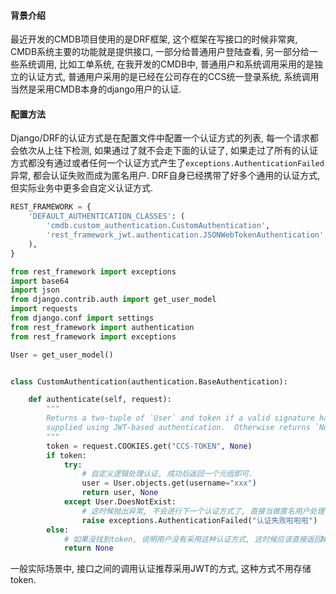 #### 背景介绍

最近开发的CMDB项目使用的是DRF框架, 这个框架在写接口的时候非常爽, CMDB系统主要的功能就是提供接口, 一部分给普通用户登陆查看, 另一部分给一些系统调用, 比如工单系统, 在我开发的CMDB中, 普通用户和系统调用采用的是独立的认证方式, 普通用户采用的是已经在公司存在的CCS统一登录系统, 系统调用当然是采用CMDB本身的django用户的认证.

#### 配置方法

Django/DRF的认证方式是在配置文件中配置一个认证方式的列表, 每一个请求都会依次从上往下检测, 如果通过了就不会走下面的认证了, 如果走过了所有的认证方式都没有通过或者任何一个认证方式产生了`exceptions.AuthenticationFailed`异常, 都会认证失败而成为匿名用户. DRF自身已经携带了好多个通用的认证方式, 但实际业务中更多会自定义认证方式.

```python
REST_FRAMEWORK = {
    'DEFAULT_AUTHENTICATION_CLASSES': (
        'cmdb.custom_authentication.CustomAuthentication',
        'rest_framework_jwt.authentication.JSONWebTokenAuthentication',
    ),
}
```

```python
from rest_framework import exceptions
import base64
import json
from django.contrib.auth import get_user_model
import requests
from django.conf import settings
from rest_framework import authentication
from rest_framework import exceptions

User = get_user_model()


class CustomAuthentication(authentication.BaseAuthentication):

    def authenticate(self, request):
        """
        Returns a two-tuple of `User` and token if a valid signature has been
        supplied using JWT-based authentication.  Otherwise returns `None`.
        """
        token = request.COOKIES.get("CCS-TOKEN", None)
        if token:
            try:
                # 自定义逻辑处理认证, 成功后返回一个元组即可.
                user = User.objects.get(username="xxx")
                return user, None
            except User.DoesNotExist:
                # 这时候抛出异常, 不会进行下一个认证方式了, 直接当做匿名用户处理了
                raise exceptions.AuthenticationFailed("认证失败啦啦啦")      
        else:
            # 如果没找到token, 说明用户没有采用这种认证方式, 这时候应该直接返回None, 这样就会进行下一个认证方式
            return None

```


一般实际场景中, 接口之间的调用认证推荐采用JWT的方式, 这种方式不用存储token.